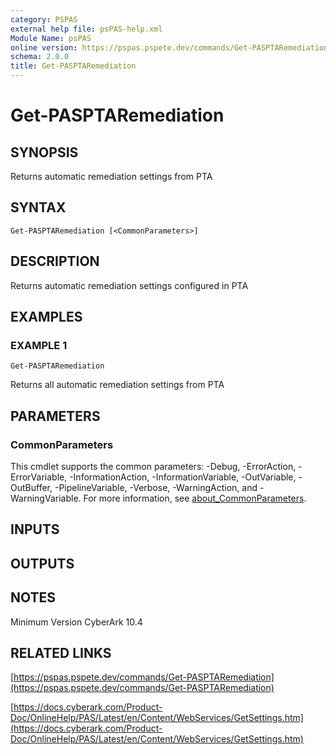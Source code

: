 ```yaml
---
category: PSPAS
external help file: psPAS-help.xml
Module Name: psPAS
online version: https://pspas.pspete.dev/commands/Get-PASPTARemediation
schema: 2.0.0
title: Get-PASPTARemediation
---
```


# Get-PASPTARemediation

## SYNOPSIS
Returns automatic remediation settings from PTA

## SYNTAX

```
Get-PASPTARemediation [<CommonParameters>]
```

## DESCRIPTION
Returns automatic remediation settings configured in PTA

## EXAMPLES

### EXAMPLE 1
```
Get-PASPTARemediation
```

Returns all automatic remediation settings from PTA

## PARAMETERS

### CommonParameters
This cmdlet supports the common parameters: -Debug, -ErrorAction, -ErrorVariable, -InformationAction, -InformationVariable, -OutVariable, -OutBuffer, -PipelineVariable, -Verbose, -WarningAction, and -WarningVariable. For more information, see [about_CommonParameters](http://go.microsoft.com/fwlink/?LinkID=113216).

## INPUTS

## OUTPUTS

## NOTES
Minimum Version CyberArk 10.4

## RELATED LINKS

[https://pspas.pspete.dev/commands/Get-PASPTARemediation](https://pspas.pspete.dev/commands/Get-PASPTARemediation)

[https://docs.cyberark.com/Product-Doc/OnlineHelp/PAS/Latest/en/Content/WebServices/GetSettings.htm](https://docs.cyberark.com/Product-Doc/OnlineHelp/PAS/Latest/en/Content/WebServices/GetSettings.htm)
